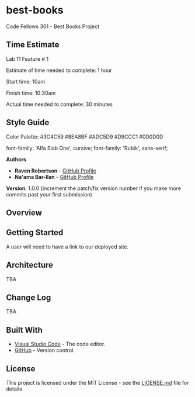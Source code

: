 # best-books
Code Fellows 301 - Best Books Project

## Time Estimate

Lab 11 Feature # 1

Estimate of time needed to complete: 1 hour

Start time: 10am

Finish time: 10:30am

Actual time needed to complete: 30 minutes

## Style Guide

Color Palette:
#3C4C59
#8EA8BF
#ADC5D9
#D9CCC1
#0D0D0D

font-family: 'Alfa Slab One', cursive;
font-family: 'Rubik', sans-serif;

**Authors**

* **Raven Robertson** - [GitHub Profile](https://github.com/ravewillow6383)
* **Na'ama Bar-Ilan** - [GitHub Profile](https://github.com/NaamaBarIlan)

**Version**: 1.0.0 (increment the patch/fix version number if you make more commits past your first submission)

## Overview

## Getting Started
A user will need to have a link to our deployed site. 

## Architecture
TBA

## Change Log
TBA

## Built With

* [Visual Studio Code](https://code.visualstudio.com/) - The code editor.
* [GitHub](https://github.com/) -  Version control.


## License

This project is licensed under the MIT License - see the [LICENSE.md](LICENSE.md) file for details
